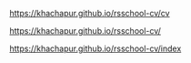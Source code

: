 https://khachapur.github.io/rsschool-cv/cv

https://khachapur.github.io/rsschool-cv/

https://khachapur.github.io/rsschool-cv/index
